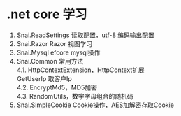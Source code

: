 # .net core 学习
1. Snai.ReadSettings 读取配置，utf-8 编码输出配置
2. Snai.Razor Razor 视图学习
3. Snai.Mysql efcore mysql操作
4. Snai.Common 常用方法  
    4.1. HttpContextExtension，HttpContext扩展  
         GetUserIp 取客户Ip  
    4.2. EncryptMd5，MD5加密  
    4.3. RandomUtils，数字字母组合的随机码 
5. Snai.SimpleCookie Cookie操作，AES加解密存取Cookie